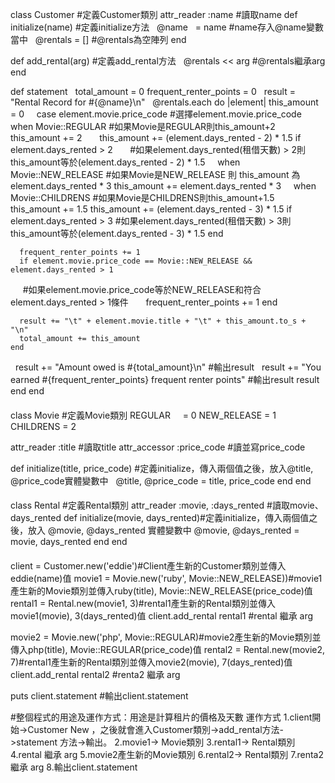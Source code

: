 class Customer #定義Customer類別
  attr_reader :name #讀取name
  def initialize(name) #定義initialize方法
    @name    = name #name存入@name變數當中
    @rentals = [] #@rentals為空陣列
  end

  def add_rental(arg) #定義add_rental方法
    @rentals << arg #@rentals繼承arg
  end

  def statement 
    total_amount = 0
    frequent_renter_points = 0
    result = "Rental Record for #{@name}\n" 
    @rentals.each do |element| 
      this_amount = 0
      case element.movie.price_code #選擇element.movie.price_code 
      when Movie::REGULAR #如果Movie是REGULAR則this_amount+2
        this_amount += 2
        this_amount += (element.days_rented - 2) * 1.5 if element.days_rented > 2 
        #如果element.days_rented(租借天數) > 2則this_amount等於(element.days_rented - 2) * 1.5
      when Movie::NEW_RELEASE #如果Movie是NEW_RELEASE 則 this_amount 為element.days_rented * 3
        this_amount += element.days_rented * 3
      when Movie::CHILDRENS #如果Movie是CHILDRENS則this_amount+1.5
        this_amount += 1.5
        this_amount += (element.days_rented - 3) * 1.5 if element.days_rented > 3
         #如果element.days_rented(租借天數) > 3則this_amount等於(element.days_rented - 3) * 1.5
      end

      frequent_renter_points += 1
      if element.movie.price_code == Movie::NEW_RELEASE && element.days_rented > 1
      #如果element.movie.price_code等於NEW_RELEASE和符合element.days_rented > 1條件
        frequent_renter_points += 1
      end

      result += "\t" + element.movie.title + "\t" + this_amount.to_s + "\n"
      total_amount += this_amount
    end

    result += "Amount owed is #{total_amount}\n" #輸出result
    result += "You earned #{frequent_renter_points} frequent renter points" #輸出result
    result
  end
end

####

class Movie #定義Movie類別
  REGULAR     =  0
  NEW_RELEASE = 1
  CHILDRENS   = 2

  attr_reader :title #讀取title
  attr_accessor :price_code #讀並寫price_code
  
  def initialize(title, price_code) #定義initialize，傳入兩個值之後，放入@title, @price_code實體變數中
    @title, @price_code = title, price_code
  end
end

####

class Rental #定義Rental類別
  attr_reader :movie, :days_rented #讀取movie、days_rented
  def initialize(movie, days_rented)#定義initialize，傳入兩個值之後，放入 @movie, @days_rented 實體變數中
    @movie, @days_rented = movie, days_rented
  end
end

####

client = Customer.new('eddie')#Client產生新的Customer類別並傳入eddie(name)值
movie1 = Movie.new('ruby', Movie::NEW_RELEASE))#movie1產生新的Movie類別並傳入ruby(title), Movie::NEW_RELEASE(price_code)值
rental1 = Rental.new(movie1, 3)#rental1產生新的Rental類別並傳入movie1(movie), 3(days_rented)值
client.add_rental rental1 #rental 繼承 arg

movie2 = Movie.new('php', Movie::REGULAR)#movie2產生新的Movie類別並傳入php(title),  Movie::REGULAR(price_code)值
rental2 = Rental.new(movie2, 7)#rental1產生新的Rental類別並傳入movie2(movie), 7(days_rented)值
client.add_rental rental2 #renta2 繼承 arg

puts client.statement #輸出client.statement 

#整個程式的用途及運作方式：用途是計算租片的價格及天數
運作方式
1.client開始->Customer New ，之後就會進入Customer類別->add_rental方法->statement 方法->輸出。
2.movie1-> Movie類別
3.rental1-> Rental類別
4.rental 繼承 arg
5.movie2產生新的Movie類別
6.rental2-> Rental類別
7.renta2 繼承 arg
8.輸出client.statement 
